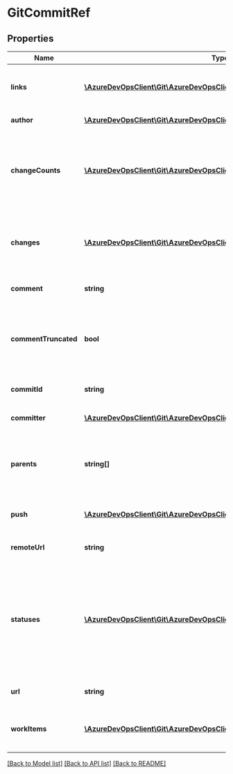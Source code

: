 # GitCommitRef

## Properties
Name | Type | Description | Notes
------------ | ------------- | ------------- | -------------
**links** | [**\AzureDevOpsClient\Git\AzureDevOpsClient\Git\Model\ReferenceLinks**](ReferenceLinks.md) | A collection of related REST reference links. | [optional] 
**author** | [**\AzureDevOpsClient\Git\AzureDevOpsClient\Git\Model\GitUserDate**](GitUserDate.md) | Author of the commit. | [optional] 
**changeCounts** | [**\AzureDevOpsClient\Git\AzureDevOpsClient\Git\Model\ChangeCountDictionary**](ChangeCountDictionary.md) | Counts of the types of changes (edits, deletes, etc.) included with the commit. | [optional] 
**changes** | [**\AzureDevOpsClient\Git\AzureDevOpsClient\Git\Model\GitChange[]**](GitChange.md) | An enumeration of the changes included with the commit. | [optional] 
**comment** | **string** | Comment or message of the commit. | [optional] 
**commentTruncated** | **bool** | Indicates if the comment is truncated from the full Git commit comment message. | [optional] 
**commitId** | **string** | ID (SHA-1) of the commit. | [optional] 
**committer** | [**\AzureDevOpsClient\Git\AzureDevOpsClient\Git\Model\GitUserDate**](GitUserDate.md) | Committer of the commit. | [optional] 
**parents** | **string[]** | An enumeration of the parent commit IDs for this commit. | [optional] 
**push** | [**\AzureDevOpsClient\Git\AzureDevOpsClient\Git\Model\GitPushRef**](GitPushRef.md) | The push associated with this commit. | [optional] 
**remoteUrl** | **string** | Remote URL path to the commit. | [optional] 
**statuses** | [**\AzureDevOpsClient\Git\AzureDevOpsClient\Git\Model\GitStatus[]**](GitStatus.md) | A list of status metadata from services and extensions that may associate additional information to the commit. | [optional] 
**url** | **string** | REST URL for this resource. | [optional] 
**workItems** | [**\AzureDevOpsClient\Git\AzureDevOpsClient\Git\Model\ResourceRef[]**](ResourceRef.md) | A list of workitems associated with this commit. | [optional] 

[[Back to Model list]](../README.md#documentation-for-models) [[Back to API list]](../README.md#documentation-for-api-endpoints) [[Back to README]](../README.md)


